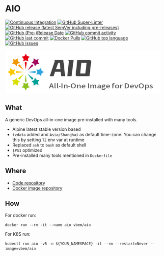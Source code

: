 # AIO
[![Continuous Integration](https://github.com/vbem/aio/actions/workflows/ci.yml/badge.svg)](https://github.com/vbem/aio/actions/workflows/ci.yml)
[![GitHub Super-Linter](https://github.com/vbem/aio/workflows/Lint%20Code%20Base/badge.svg)](https://github.com/vbem/aio/actions/workflows/linter.yml)
[![GitHub release (latest SemVer including pre-releases)](https://img.shields.io/github/v/release/vbem/aio?include_prereleases)](https://github.com/vbem/aio/releases)
[![GitHub (Pre-)Release Date](https://img.shields.io/github/release-date-pre/vbem/aio)](https://github.com/vbem/aio/releases)
[![GitHub commit activity](https://img.shields.io/github/commit-activity/y/vbem/aio)](https://github.com/vbem/aio/graphs/commit-activity)
[![GitHub last commit](https://img.shields.io/github/last-commit/vbem/aio)](https://github.com/vbem/aio/graphs/commit-activity)
[![Docker Pulls](https://img.shields.io/docker/pulls/vbem/aio)](https://hub.docker.com/r/vbem/aio)
[![GitHub top language](https://img.shields.io/github/languages/top/vbem/aio)](https://github.com/vbem/aio)
[![GitHub issues](https://img.shields.io/github/issues/vbem/aio)](https://github.com/vbem/aio/issues)

<p align="center">
  <img src="https://raw.githubusercontent.com/vbem/aio/main/logo.png">
</p>

## What
A generic DevOps all-in-one image pre-installed with many tools.
- Alpine latest stable version based
- `tzdata` added and `Asia/Shanghai` as default time-zone. You can change this by setting `TZ` env var at runtime
- Replaced `ash` to `bash` as default shell
- `$PS1` optimized
- Pre-installed many tools mentioned in `Dockerfile`

## Where

- [Code repository](https://github.com/vbem/aio)
- [Docker image repository](https://hub.docker.com/r/vbem/aio)

## How

For docker run:
```shell
docker run --rm -it --name aio vbem/aio
```

For K8S run:
```shell
kubectl run aio -v5 -n ${YOUR_NAMESPACE} -it --rm --restart=Never --image=vbem/aio
```
